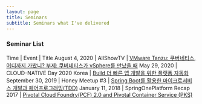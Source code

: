 ```yaml
---
layout: page
title: Seminars
subtitle: Seminars what I've delivered
---
```


### Seminar List

Time | Event | Title
August 4, 2020 | AllShowTV | [VMware Tanzu: 쿠버네티스, 어디까지 가봤니? 부제: 쿠버네티스가 vSphere를 만났을 때](https://www.youtube.com/watch?v=LFuXnfMo6is)
May 29, 2020 | CLOUD-NATIVE Day 2020 Korea | [Build 더 빠른 앱 개발을 위한 플랫폼 자동화](https://www.youtube.com/watch?v=pEwz8c9S53E)
September 30, 2019 | Honey Meetup #3 | [Spring Boot를 활용한 마이크로서비스 개발과 페어프로그래밍(TDD)](https://www.slideshare.net/PivotalKorea/20190930-meetupspring-bootxp)
January 11, 2018 | SpringOnePlatform Recap 2017 | [Pivotal Cloud Foundry(PCF) 2.0 and Pivotal Container Service (PKS)](https://www.slideshare.net/PivotalKorea/pivotal-cloud-foundrypcf-20-and-pivotal-container-service-pks)
